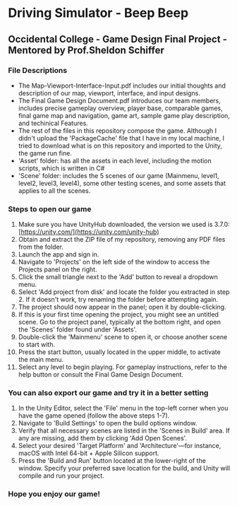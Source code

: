 # Driving Simulator - Beep Beep
## Occidental College - Game Design Final Project - Mentored by Prof.Sheldon Schiffer
### File Descriptions
- The Map-Viewport-Interface-Input.pdf includes our initial thoughts and description of our map, viewport, interface, and input designs.
- The Final Game Design Document.pdf introduces our team members, includes precise gameplay overview, player base, comparable games, final game map and navigation, game art, sample game play description, and techinical Features.
- The rest of the files in this repository compose the game. Although I didn't upload the 'PackageCache' file that I have in my local machine, I tried to download what is on this repository and imported to the Unity, the game run fine.
- 'Asset' folder: has all the assets in each level, including the motion scripts, which is written in C#
- 'Scene' folder: includes the 5 scenes of our game (Mainmenu, level1, level2, level3, level4), some other testing scenes, and some assets that applies to all the scenes.
### Steps to open our game 
1. Make sure you have UnityHub downloaded, the version we used is 3.7.0: [https://unity.com/](https://unity.com/unity-hub)
2. Obtain and extract the ZIP file of my repository, removing any PDF files from the folder.
3. Launch the app and sign in.
4. Navigate to 'Projects' on the left side of the window to access the Projects panel on the right.
5. Click the small triangle next to the 'Add' button to reveal a dropdown menu.
6. Select 'Add project from disk' and locate the folder you extracted in step 2. If it doesn't work, try renaming the folder before attempting again.
7. The project should now appear in the panel; open it by double-clicking.
8. If this is your first time opening the project, you might see an untitled scene. Go to the project panel, typically at the bottom right, and open the 'Scenes' folder found under 'Assets'.
9. Double-click the 'Mainmenu' scene to open it, or choose another scene to start with.
10. Press the start button, usually located in the upper middle, to activate the main menu.
11. Select any level to begin playing. For gameplay instructions, refer to the help button or consult the Final Game Design Document.

### You can also export our game and try it in a better setting
1. In the Unity Editor, select the 'File' menu in the top-left corner when you have the game opened (follow the above steps 1-7).
2. Navigate to 'Build Settings' to open the build options window.
3. Verify that all necessary scenes are listed in the 'Scenes in Build' area. If any are missing, add them by clicking 'Add Open Scenes'.
4. Select your desired 'Target Platform' and 'Architecture'—for instance, macOS with Intel 64-bit + Apple Silicon support.
5. Press the 'Build and Run' button located at the lower-right of the window. Specify your preferred save location for the build, and Unity will compile and run your project.
### Hope you enjoy our game!

